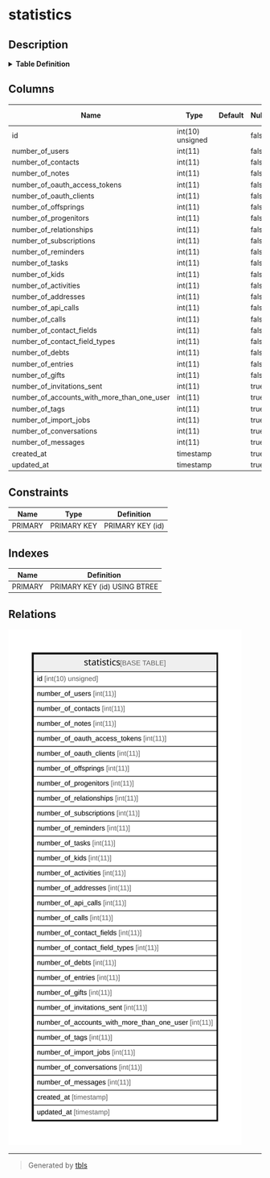 # statistics

## Description

<details>
<summary><strong>Table Definition</strong></summary>

```sql
CREATE TABLE `statistics` (
  `id` int(10) unsigned NOT NULL AUTO_INCREMENT,
  `number_of_users` int(11) NOT NULL,
  `number_of_contacts` int(11) NOT NULL,
  `number_of_notes` int(11) NOT NULL,
  `number_of_oauth_access_tokens` int(11) NOT NULL,
  `number_of_oauth_clients` int(11) NOT NULL,
  `number_of_offsprings` int(11) NOT NULL,
  `number_of_progenitors` int(11) NOT NULL,
  `number_of_relationships` int(11) NOT NULL,
  `number_of_subscriptions` int(11) NOT NULL,
  `number_of_reminders` int(11) NOT NULL,
  `number_of_tasks` int(11) NOT NULL,
  `number_of_kids` int(11) NOT NULL,
  `number_of_activities` int(11) NOT NULL,
  `number_of_addresses` int(11) NOT NULL,
  `number_of_api_calls` int(11) NOT NULL,
  `number_of_calls` int(11) NOT NULL,
  `number_of_contact_fields` int(11) NOT NULL,
  `number_of_contact_field_types` int(11) NOT NULL,
  `number_of_debts` int(11) NOT NULL,
  `number_of_entries` int(11) NOT NULL,
  `number_of_gifts` int(11) NOT NULL,
  `number_of_invitations_sent` int(11) DEFAULT NULL,
  `number_of_accounts_with_more_than_one_user` int(11) DEFAULT NULL,
  `number_of_tags` int(11) DEFAULT NULL,
  `number_of_import_jobs` int(11) DEFAULT NULL,
  `number_of_conversations` int(11) DEFAULT NULL,
  `number_of_messages` int(11) DEFAULT NULL,
  `created_at` timestamp NULL DEFAULT NULL,
  `updated_at` timestamp NULL DEFAULT NULL,
  PRIMARY KEY (`id`)
) ENGINE=InnoDB DEFAULT CHARSET=utf8mb4 COLLATE=utf8mb4_unicode_ci
```

</details>

## Columns

| Name | Type | Default | Nullable | Extra Definition | Children | Parents | Comment |
| ---- | ---- | ------- | -------- | --------------- | -------- | ------- | ------- |
| id | int(10) unsigned |  | false | auto_increment |  |  |  |
| number_of_users | int(11) |  | false |  |  |  |  |
| number_of_contacts | int(11) |  | false |  |  |  |  |
| number_of_notes | int(11) |  | false |  |  |  |  |
| number_of_oauth_access_tokens | int(11) |  | false |  |  |  |  |
| number_of_oauth_clients | int(11) |  | false |  |  |  |  |
| number_of_offsprings | int(11) |  | false |  |  |  |  |
| number_of_progenitors | int(11) |  | false |  |  |  |  |
| number_of_relationships | int(11) |  | false |  |  |  |  |
| number_of_subscriptions | int(11) |  | false |  |  |  |  |
| number_of_reminders | int(11) |  | false |  |  |  |  |
| number_of_tasks | int(11) |  | false |  |  |  |  |
| number_of_kids | int(11) |  | false |  |  |  |  |
| number_of_activities | int(11) |  | false |  |  |  |  |
| number_of_addresses | int(11) |  | false |  |  |  |  |
| number_of_api_calls | int(11) |  | false |  |  |  |  |
| number_of_calls | int(11) |  | false |  |  |  |  |
| number_of_contact_fields | int(11) |  | false |  |  |  |  |
| number_of_contact_field_types | int(11) |  | false |  |  |  |  |
| number_of_debts | int(11) |  | false |  |  |  |  |
| number_of_entries | int(11) |  | false |  |  |  |  |
| number_of_gifts | int(11) |  | false |  |  |  |  |
| number_of_invitations_sent | int(11) |  | true |  |  |  |  |
| number_of_accounts_with_more_than_one_user | int(11) |  | true |  |  |  |  |
| number_of_tags | int(11) |  | true |  |  |  |  |
| number_of_import_jobs | int(11) |  | true |  |  |  |  |
| number_of_conversations | int(11) |  | true |  |  |  |  |
| number_of_messages | int(11) |  | true |  |  |  |  |
| created_at | timestamp |  | true |  |  |  |  |
| updated_at | timestamp |  | true |  |  |  |  |

## Constraints

| Name | Type | Definition |
| ---- | ---- | ---------- |
| PRIMARY | PRIMARY KEY | PRIMARY KEY (id) |

## Indexes

| Name | Definition |
| ---- | ---------- |
| PRIMARY | PRIMARY KEY (id) USING BTREE |

## Relations

![er](statistics.svg)

---

> Generated by [tbls](https://github.com/k1LoW/tbls)
